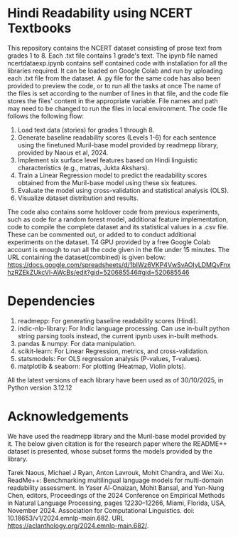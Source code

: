 # Hindi Readability using NCERT Textbooks
This repository contains the NCERT dataset consisting of prose text from grades 1 to 8. Each .txt file contains 1 grade's text.
The ipynb file named ncertdataexp.ipynb contains self contained code with installation for all the libraries required. It can be loaded on Google Colab and run by uploading each .txt file from the dataset. A .py file for the same code has also been provided to preview the code, or to run all the tasks at once
The name of the files is set according to the number of lines in that file, and the code file stores the files' content in the appropriate variable.
File names and path may need to be changed to run the files in local environment.
The code file follows the following flow:
  1. Load text data (stories) for grades 1 through 8.
  2. Generate baseline readability scores (Levels 1-6) for each sentence using the finetuned Muril-base model provided by readmepp library, provided by Naous et al, 2024.
  3. Implement six surface level features based on Hindi linguistic characteristics (e.g., matras, Jukta Akshars).
  4. Train a Linear Regression model to predict the readability scores obtained from the Muril-base model using these six features.
  5. Evaluate the model using cross-validation and statistical analysis (OLS).
  6. Visualize dataset distribution and results.

The code also contains some holdover code from previous experiments, such as code for a random forest model, additional feature implementation, code to compile the complete dataset and its statistical values in a .csv file. These can be commented out, or added to to conduct additional experiments on the dataset.
T4 GPU provided by a free Google Colab account is enough to run all the code given in the file under 15 minutes. 
The URL containing the dataset(combined) is given below:
https://docs.google.com/spreadsheets/d/1bIWz6VKP4VwSvAOIyLDMQvFnxhzRZEkZUkcVl-AWcBs/edit?gid=520685546#gid=520685546
# Dependencies  
  1. readmepp: For generating baseline readability scores (Hindi).
  2. indic-nlp-library: For Indic language processing. Can use in-built python string parsing tools instead, the current ipynb uses in-built methods.
  3. pandas & numpy: For data manipulation.
  4. scikit-learn: For Linear Regression, metrics, and cross-validation.
  5. statsmodels: For OLS regression analysis (P-values, T-values).
  6. matplotlib & seaborn: For plotting (Heatmap, Violin plots).

All the latest versions of each library have been used as of 30/10/2025, in Python version 3.12.12
# Acknowledgements
We have used the readmepp library and the Muril-base model provided by it. The below given citation is for the research paper where the README++ dataset is presented, whose subset forms the models provided by the library.

Tarek Naous, Michael J Ryan, Anton Lavrouk, Mohit Chandra, and Wei Xu. ReadMe++: Benchmarking multilingual language models for multi-domain readability assessment. In Yaser Al-Onaizan, Mohit Bansal, and Yun-Nung Chen, editors, Proceedings of the 2024 Conference on Empirical Methods in Natural Language Processing, pages 12230–12266, Miami, Florida, USA, November 2024. Association for Computational Linguistics. doi: 10.18653/v1/2024.emnlp-main.682. URL https://aclanthology.org/2024.emnlp-main.682/.
